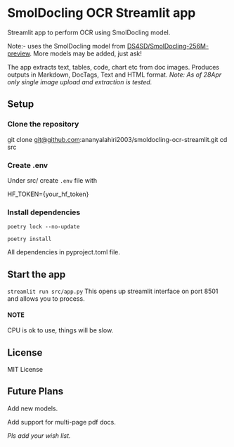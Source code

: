 # SmolDocling OCR Streamlit app
Streamlit app to perform OCR using SmolDocling model.

Note:- uses the SmolDocling model from [DS4SD/SmolDocling-256M-preview](**https://huggingface.co/ds4sd/SmolDocling-256M-preview**).
More models may be added, just ask! 

The app extracts text, tables, code, chart etc from doc images. 
Produces outputs in Markdown, DocTags, Text and HTML format. 
_Note: As of 28Apr only single image upload and extraction is tested._ 
## Setup

### Clone the repository
git clone git@github.com:ananyalahiri2003/smoldocling-ocr-streamlit.git
cd src

### Create .env 
Under src/ create `.env` file with 

HF_TOKEN={your_hf_token}

### Install dependencies 
`poetry lock --no-update`

`poetry install` 

All dependencies in pyproject.toml file. 


## Start the app
`streamlit run src/app.py`
This opens up streamlit interface on port 8501 and allows you to process. 

#### NOTE 
CPU is ok to use, things will be slow.  

## License
MIT License 

## Future Plans 
Add new models. 

Add support for multi-page pdf docs. 

_Pls add your wish list._ 

  
